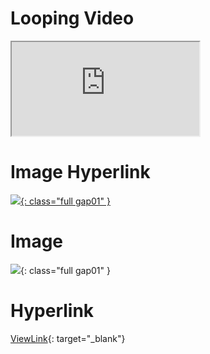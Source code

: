 # Looping Video 
<iframe class="full aspect16-9" src="https://www.youtube.com/embed/VIDEOIDIDID?autoplay=1&mute=1&loop=1&list=PLAYLISTPLAYLISTPLAYLISTIDIDIDIDID" allowfullscreen></iframe>

# Image Hyperlink
<a href="image.jpg" target="_blank">![](image.jpg){: class="full gap01" }</a>

# Image
![](image.jpg){: class="full gap01" }

# Hyperlink
[ViewLink](link){: target="_blank"}
